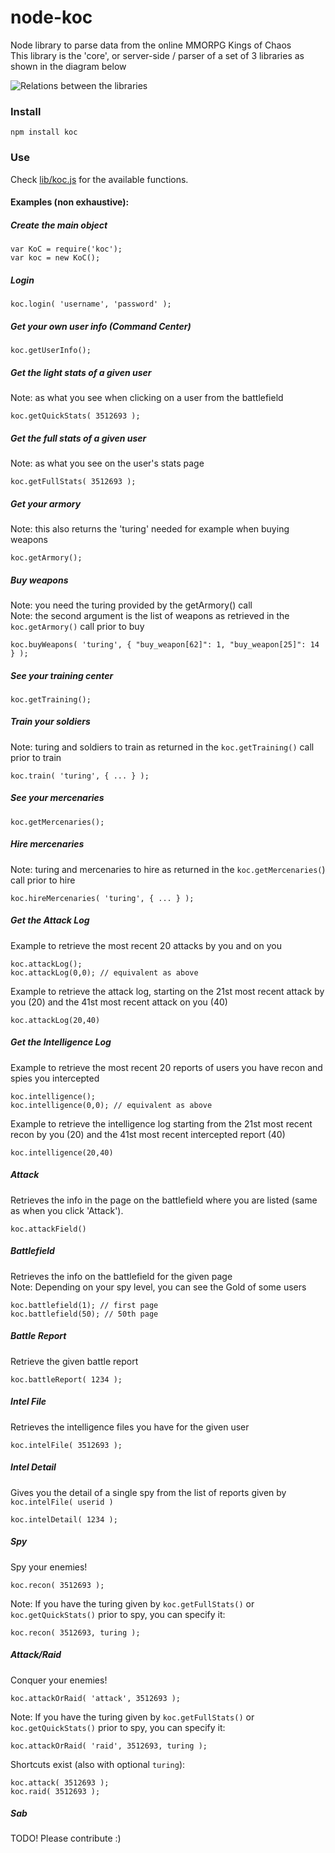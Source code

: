 # node-koc

Node library to parse data from the online MMORPG Kings of Chaos <br />
This library is the 'core', or server-side / parser of a set of 3 libraries as shown in the diagram below

![Relations between the libraries](http://i.imgur.com/pbDEWd2.png "Relations between the libraries")

### Install

`npm install koc`

### Use

Check [lib/koc.js](lib/koc.js) for the available functions.

#### Examples (non exhaustive):

##### Create the main object
<pre><code>var KoC = require('koc');
var koc = new KoC();
</code></pre>

##### Login
<pre><code>koc.login( 'username', 'password' );</code></pre>

##### Get your own user info (Command Center)
<pre><code>koc.getUserInfo();</code></pre>

##### Get the light stats of a given user
Note: as what you see when clicking on a user from the battlefield
<pre><code>koc.getQuickStats( 3512693 );</code></pre>

##### Get the full stats of a given user
Note: as what you see on the user's stats page
<pre><code>koc.getFullStats( 3512693 );</code></pre>

##### Get your armory
Note: this also returns the 'turing' needed for example when buying weapons
<pre><code>koc.getArmory();</code></pre>

##### Buy weapons
Note: you need the turing provided by the getArmory() call<br />
Note: the second argument is the list of weapons as retrieved in the `koc.getArmory()` call prior to buy
<pre><code>koc.buyWeapons( 'turing', { "buy_weapon[62]": 1, "buy_weapon[25]": 14 } );</code></pre>

##### See your training center
<pre><code>koc.getTraining();</code></pre>

##### Train your soldiers
Note: turing and soldiers to train as returned in the `koc.getTraining()` call prior to train
<pre><code>koc.train( 'turing', { ... } );</code></pre>

##### See your mercenaries
<pre><code>koc.getMercenaries();</code></pre>

##### Hire mercenaries
Note: turing and mercenaries to hire as returned in the `koc.getMercenaries(`) call prior to hire
<pre><code>koc.hireMercenaries( 'turing', { ... } );</code></pre>

##### Get the Attack Log
Example to retrieve the most recent 20 attacks by you and on you
<pre><code>koc.attackLog();
koc.attackLog(0,0); // equivalent as above</code></pre>
Example to retrieve the attack log, starting on the 21st most recent attack by you (20) and the 41st most recent attack on you (40)
<pre><code>koc.attackLog(20,40)</code></pre>

##### Get the Intelligence Log
Example to retrieve the most recent 20 reports of users you have recon and spies you intercepted
<pre><code>koc.intelligence();
koc.intelligence(0,0); // equivalent as above</code></pre>
Example to retrieve the intelligence log starting from the 21st most recent recon by you (20) and the 41st most recent intercepted report (40)
<pre><code>koc.intelligence(20,40)</code></pre>

##### Attack
Retrieves the info in the page on the battlefield where you are listed (same as when you click 'Attack').
<pre><code>koc.attackField()</code></pre>

##### Battlefield
Retrieves the info on the battlefield for the given page<br />
Note: Depending on your spy level, you can see the Gold of some users
<pre><code>koc.battlefield(1); // first page
koc.battlefield(50); // 50th page</code></pre>

##### Battle Report
Retrieve the given battle report
<pre><code>koc.battleReport( 1234 );</code></pre>

##### Intel File
Retrieves the intelligence files you have for the given user
<pre><code>koc.intelFile( 3512693 );</code></pre>

##### Intel Detail
Gives you the detail of a single spy from the list of reports given by `koc.intelFile( userid )`
<pre><code>koc.intelDetail( 1234 );</code></pre>

##### Spy
Spy your enemies!
<pre><code>koc.recon( 3512693 );</code></pre>
Note: If you have the turing given by `koc.getFullStats()` or `koc.getQuickStats()` prior to spy, you can specify it:
<pre><code>koc.recon( 3512693, turing );</code></pre>

##### Attack/Raid
Conquer your enemies!
<pre><code>koc.attackOrRaid( 'attack', 3512693 );</code></pre>
Note: If you have the turing given by `koc.getFullStats()` or `koc.getQuickStats()` prior to spy, you can specify it:
<pre><code>koc.attackOrRaid( 'raid', 3512693, turing );</code></pre>

Shortcuts exist (also with optional `turing`):
<pre><code>koc.attack( 3512693 );
koc.raid( 3512693 );</code></pre>

##### Sab
TODO! Please contribute :)
